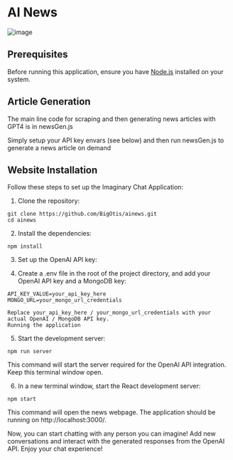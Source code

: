 # AI News
![image](https://github.com/BigOtis/ainews/assets/6844863/2667427c-fb59-4a34-b9cb-ead8745852aa)

## Prerequisites

Before running this application, ensure you have [Node.js](https://nodejs.org/) installed on your system.

## Article Generation

The main line code for scraping and then generating news articles with GPT4 is in newsGen.js

Simply setup your API key envars (see below) and then run newsGen.js to generate a news article on demand

## Website Installation

Follow these steps to set up the Imaginary Chat Application:

1. Clone the repository:

```
git clone https://github.com/BigOtis/ainews.git
cd ainews
```

2. Install the dependencies:

```
npm install
```

3. Set up the OpenAI API key:

4. Create a .env file in the root of the project directory, and add your OpenAI API key and a MongoDB key:

```
API_KEY_VALUE=your_api_key_here
MONGO_URL=your_mongo_url_credentials

Replace your_api_key_here / your_mongo_url_credentials with your actual OpenAI / MongoDB API key.
Running the application
```
5. Start the development server:


```
npm run server
```

This command will start the server required for the OpenAI API integration. Keep this terminal window open.

6. In a new terminal window, start the React development server:
```
npm start
```

This command will open the news webpage. The application should be running on http://localhost:3000/.

Now, you can start chatting with any person you can imagine! Add new conversations and interact with the generated responses from the OpenAI API. Enjoy your chat experience!
